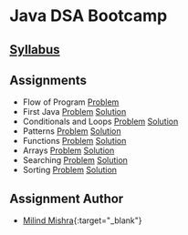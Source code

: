 # Java DSA Bootcamp

## [Syllabus](SYLLABUS.md)

## Assignments

- Flow of Program [Problem](assignments/1-flow-of-program.md) 
- First Java [Problem](assignments/2-first-java.md) [Solution](solutions/2-first-java.md)
- Conditionals and Loops [Problem](assignments/3-conditionals-loops.md) [Solution](solutions/3-conditionals-loops.md)
- Patterns [Problem](assignments/patterns.md) [Solution](solutions/patterns.md)
- Functions [Problem](assignments/4-functions.md) [Solution](solutions/4-functions.md)
- Arrays [Problem](assignments/5-arrays.md) [Solution](solutions/5-arrays.md)
- Searching [Problem](assignments/6-searching.md) [Solution](solutions/6-searching.md)
- Sorting [Problem](assignments/7-sorting.md) [Solution](solutions/7-sorting.md)


## Assignment Author 

- [Milind Mishra](https://milind.bio.link){:target="_blank"}
